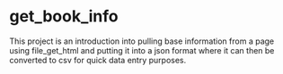 # get_book_info
This project is an introduction into pulling base information from a page using file_get_html
and putting it into a json format where it can then be converted to csv for quick data entry purposes.
